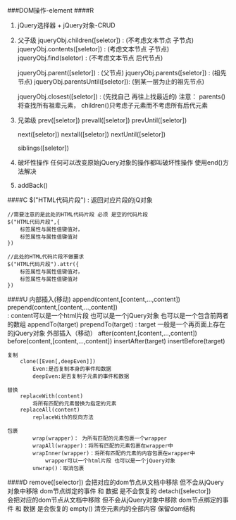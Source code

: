###DOM操作-element
####R
1. jQuery选择器 + jQuery对象-CRUD
            
2. 父子级
     jqueryObj.children([seletor])  : (不考虑文本节点  子节点)
     jqueryObj.contents([seletor])  : (考虑文本节点    子节点)
     jqueryObj.find(seletor)         :  (不考虑文本节点  后代节点)
     
     jqueryObj.parent([seletor])    :   (父节点)
     jqueryObj.parents([seletor])   :   (祖先节点)
     jqueryObj.parentsUntil([seletor]): (到某一层为止的祖先节点)
     
     jqueryObj.closest([seletor])     :  (先找自己 再往上找最近的)
     注意：
         parents()将查找所有祖辈元素，
         children()只考虑子元素而不考虑所有后代元素

3. 兄弟级
     prev([seletor])
     prevall([seletor])
     prevUntil([seletor])
     
     next([seletor])
     nextall([seletor])
     nextUntil([seletor])
     
     siblings([seletor])    

4. 破坏性操作
        任何可以改变原始jQuery对象的操作都叫破坏性操作
            使用end()方法解决
            
5. addBack()                  
           
####C
    $("HTML代码片段") : 返回对应片段的jQ对象
    
    //需要注意的是此处的HTML代码片段 必须 是空的代码片段
    $("HTML代码片段",{  
        标签属性与属性值键值对，
        标签属性与属性值键值对
    })
    
    //此处的HTML代码片段不做要求
    $("HTML代码片段").attr({
        标签属性与属性值键值对，
        标签属性与属性值键值对
    })
####U
    内部插入(移动)
        append(content,[content,...,content])   
        prepend(content,[content,...,content])  
            : content可以是一个html片段 也可以是一个jQuery对象 也可以是一个包含前两者的数组 
        appendTo(target)
        prependTo(target)
            : target 一般是一个再页面上存在的jQuery对象
    外部插入（移动）
        after(content,[content,...,content])
        before(content,[content,...,content])
        insertAfter(target)
        insertBefore(target)
        
    复制
        clone([Even[,deepEven]])
            Even:是否复制本身的事件和数据
            deepEven:是否复制子元素的事件和数据
            
    替换
        replaceWith(content)
            将所有匹配的元素替换为指定的元素
        replaceAll(content)  
            replaceWith的反向方法
            
    包裹
            wrap(wrapper)： 为所有匹配的元素包裹一个wrapper
            wrapAll(wrapper)：将所有匹配的元素包裹在wrapper中
            wrapInner(wrapper)：将所有匹配的元素的内容包裹在wrapper中
                wrapper可以一个html片段 也可以是一个jQuery对象
            unwrap()：取消包裹    
####D
    remove([selector])
        会把对应的dom节点从文档中移除 但不会从jQuery对象中移除
        dom节点绑定的事件 和 数据 是不会恢复的
    detach([selector])    
        会把对应的dom节点从文档中移除 但不会从jQuery对象中移除
        dom节点绑定的事件 和 数据 是会恢复的
    empty()
        清空元素内的全部内容  保留dom结构 
    